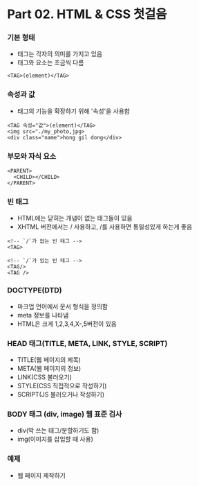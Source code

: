 # Part 02. HTML & CSS 첫걸음

### 기본 형태
  - 태그는 각자의 의미를 가지고 있음
  - 태그와 요소는 조금씩 다름
``` react 
<TAG>(element)</TAG>
```
### 속성과 값
  - 태그의 기능을 확장하기 위해 '속성'을 사용함 
``` react 
<TAG 속성="값">(element)</TAG>
<img src="./my_photo,jpg>
<div class="name">hong gil dong</div>
```
### 부모와 자식 요소
```react
<PARENT>
  <CHILD></CHILD>
</PARENT>
```
### 빈 태그
  - HTML에는 닫히는 개념이 없는 태그들이 있음
  - XHTML 버전에서는 / 사용하고, /를 사용하면 통일성있게 하는게 좋음
```react
<!-- `/`가 없는 빈 태그 -->
<TAG>

<!-- `/`가 있는 빈 태그 -->
<TAG/>
<TAG />
```

### DOCTYPE(DTD)
  - 마크업 언어에서 문서 형식을 정의함
  - meta 정보를 나타냄
  - HTML은 크게 1,2,3,4,X-,5버전이 있음

### HEAD 태그(TITLE, META, LINK, STYLE, SCRIPT)
  - TITLE(웹 페이지의 제목)
  - META(웹 페이지의 정보)
  - LINK(CSS 불러오기)
  - STYLE(CSS 직접적으로 작성하기)
  - SCRIPT(JS 불러오거나 작성하기)

### BODY 태그 (div, image) 웹 표준 검사
  - div(막 쓰는 태그/분할하기도 함)
  - img(이미지를 삽입할 때 사용)

### 예제
  - 웹 페이지 제작하기
